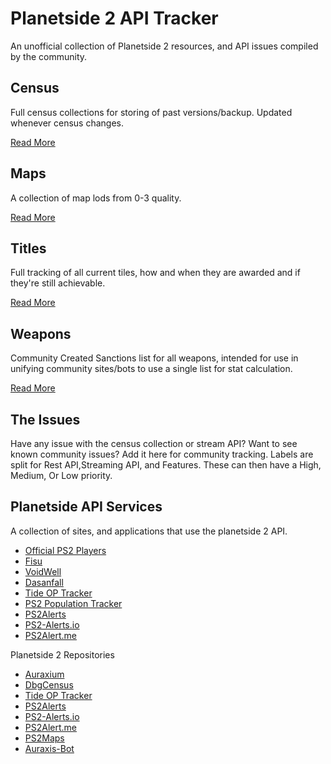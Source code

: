 
# Planetside 2 API Tracker
An unofficial collection of Planetside 2 resources, and API issues compiled by the community.

## Census
Full census collections for storing of past versions/backup. Updated whenever census changes.

[Read More](https://github.com/cooltrain7/Planetside-2-API-Tracker/tree/master/Census)

## Maps
A collection of map lods from 0-3 quality.

[Read More](https://github.com/cooltrain7/Planetside-2-API-Tracker/tree/master/Maps)

## Titles
Full tracking of all current tiles, how and when they are awarded and if they're still achievable.

[Read More](https://github.com/cooltrain7/Planetside-2-API-Tracker/tree/master/Titles)

## Weapons
Community Created Sanctions list for all weapons, intended for use in unifying community sites/bots to use a single list for stat calculation.

[Read More](https://github.com/cooltrain7/Planetside-2-API-Tracker/tree/master/Weapons)

##  The Issues
Have any issue with the census collection or stream API? Want to see known community issues? Add it here for community tracking.
Labels are split for Rest API,Streaming API, and Features. These can then have a High, Medium, Or Low priority.

## Planetside API Services
A collection of sites, and applications that use the planetside 2 API.

 - [Official PS2 Players](https://www.planetside2.com/players)
 - [Fisu](https://ps2.fisu.pw/)
 - [VoidWell](https://voidwell.com)
 - [Dasanfall](http://stats.dasanfall.com/ps2/news/)
 - [Tide OP Tracker](http://tide-op-tracker.ddns.net/)
 - [PS2 Population Tracker](https://ps2.nice.kiwi/)
 - [PS2Alerts](https://ps2alerts.com/)
 - [PS2-Alerts.io](https://ps2-alerts.github.io)
 - [PS2Alert.me](https://ps2alert.me)

 Planetside 2 Repositories

- [Auraxium](https://github.com/leonhard-s/auraxium)
- [DbgCensus](https://github.com/carlst99/DbgCensus)
- [Tide OP Tracker](https://github.com/Varunda/topt)
- [PS2Alerts](https://github.com/ps2alerts)
- [PS2-Alerts.io](https://github.com/ps2-alerts/ps2-alerts.github.io)
- [PS2Alert.me](https://github.com/dbrennand/PS2Alert.me)
- [PS2Maps](https://github.com/ps2maps/ps2maps.com)
- [Auraxis-Bot](https://github.com/ultimastormGH/auraxis-bot)

